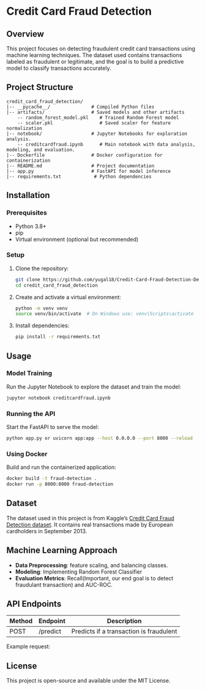 # Credit Card Fraud Detection

## Overview
This project focuses on detecting fraudulent credit card transactions using machine learning techniques. The dataset used contains transactions labeled as fraudulent or legitimate, and the goal is to build a predictive model to classify transactions accurately.

## Project Structure
```
credit_card_fraud_detection/
|-- __pycache__/               # Compiled Python files
|-- artifacts/                 # Saved models and other artifacts
    -- random_forest_model.pkl    # Trained Random Forest model
    -- scaler.pkl                 # Saved scaler for feature normalization
|-- notebook/                  # Jupyter Notebooks for exploration analysis.
    -- creditcardfraud.ipynb      # Main notebook with data analysis, modeling, and evaluation.
|-- Dockerfile                 # Docker configuration for containerization
|-- README.md                  # Project documentation
|-- app.py                     # FastAPI for model inference 
|-- requirements.txt            # Python dependencies
```

## Installation
### Prerequisites
- Python 3.8+
- pip
- Virtual environment (optional but recommended)

### Setup
1. Clone the repository:
   ```sh
   git clone https://github.com/yugal18/Credit-Card-Fraud-Detection-Deployment.git
   cd credit_card_fraud_detection
   ```
2. Create and activate a virtual environment:
   ```sh
   python -m venv venv
   source venv/bin/activate  # On Windows use: venv\Scripts\activate
   ```
3. Install dependencies:
   ```sh
   pip install -r requirements.txt
   ```

## Usage
### Model Training
Run the Jupyter Notebook to explore the dataset and train the model:
```sh
jupyter notebook creditcardfraud.ipynb
```

### Running the API
Start the FastAPI to serve the model:
```sh
python app.py or uvicorn app:app --host 0.0.0.0 --port 8000 --reload
```

### Using Docker
Build and run the containerized application:
```sh
docker build -t fraud-detection .
docker run -p 8000:8000 fraud-detection
```

## Dataset
The dataset used in this project is from Kaggle’s [Credit Card Fraud Detection dataset](https://www.kaggle.com/mlg-ulb/creditcardfraud). It contains real transactions made by European cardholders in September 2013.

## Machine Learning Approach
- **Data Preprocessing**: feature scaling, and balancing classes.
- **Modeling**: Implementing Random Forest Classifier
- **Evaluation Metrics**: Recall(Important, our end goal is to detect fraudulant transaction) and AUC-ROC.

## API Endpoints
| Method | Endpoint   | Description |
|--------|-----------|-------------|
| POST   | /predict  | Predicts if a transaction is fraudulent |

Example request:


## License
This project is open-source and available under the MIT License.


